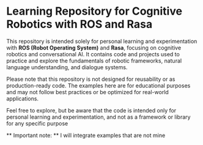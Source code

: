# Learning Repository for Cognitive Robotics with ROS and Rasa

This repository is intended solely for personal learning and 
experimentation with **ROS (Robot Operating System)** and **Rasa**, 
focusing on cognitive robotics and conversational AI. 
It contains code and projects used to practice and 
explore the fundamentals of robotic frameworks, natural 
language understanding, and dialogue systems.

Please note that this repository is not designed for reusability 
or as production-ready code. The examples here are for educational 
purposes and may not follow best practices or be optimized for 
real-world applications.

Feel free to explore, but be aware that the code is intended 
only for personal learning and experimentation, and not as a 
framework or library for any specific purpose

** Important note: ** I will integrate examples that are not mine
